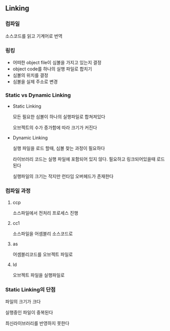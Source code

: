## Linking

### 컴파일

소스코드를 읽고 기계어로 번역

### 링킹

- 어떠한 object file이 심볼을 가지고 있는지 결정
- object code를 하나의 실행 파일로 합치기
- 심볼의 위치를 결정
- 심볼을 실제 주소로 변경

### Static vs Dynamic Linking

- Static Linking

  모든 필요한 심볼이 하나의 실행파일로 합쳐져있다

  오브젝트의 수가 증가함에 따라 크기가 커진다

- Dynamic Linking

  실행 파일을 로드 할때, 심볼 찾는 과정이 필요하다

  라이브러리 코드는 실행 파일에 포함되어 있지 않다. 필요하고 링크되어있을때 로드된다

  실행파일의 크기는 작지만 런타임 오버헤드가 존재한다

### 컴파일 과정

1. ccp

   소스파일에서 전처리 프로세스 진행

2. cc1

   소스파일을 어셈블리 소스코드로

3. as

   어셈블리코드를 오브젝트 파일로

4. ld

   오브젝트 파일을 실행파일로

### Static Linking의 단점

파일의 크기가 크다

실행중인 파일이 중복된다

최신라이브러리를 반영하지 못한다